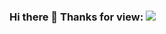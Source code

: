 ### Hi there 👋 Thanks for view: ![](https://komarev.com/ghpvc/?username=taolaolatao&color=blueviolet&style=flat)

<!--
**taolaolatao/taolaolatao** is a ✨ _special_ ✨ repository because its `README.md` (this file) appears on your GitHub profile.
https://github.com/antonkomarev/github-profile-views-counter
Here are some ideas to get you started: &label=PROFILE+VIEWS

- 🔭 I’m currently working on ...
- 🌱 I’m currently learning ...
- 👯 I’m looking to collaborate on ...
- 🤔 I’m looking for help with ...
- 💬 Ask me about ...
- 📫 How to reach me: ...
- 😄 Pronouns: ...
- ⚡ Fun fact: ...
-->
